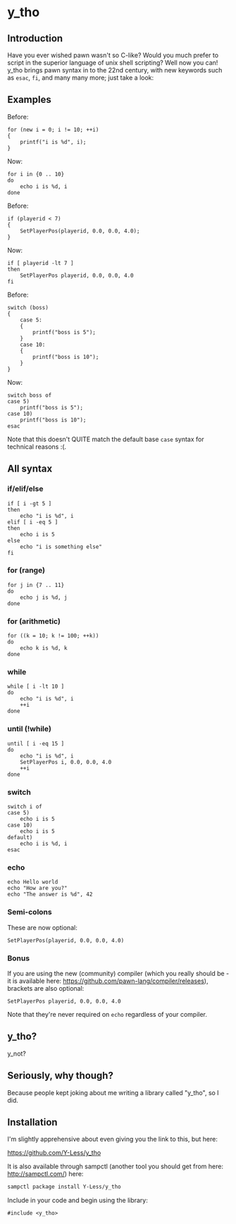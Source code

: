 # y_tho

## Introduction

Have you ever wished pawn wasn't so C-like?  Would you much prefer to script in the superior language of unix shell scripting?  Well now you can!  y_tho brings pawn syntax in to the 22nd century, with new keywords such as `esac`, `fi`, and many many more; just take a look:

## Examples

Before:

```pawn
for (new i = 0; i != 10; ++i)
{
	printf("i is %d", i);
}
```

Now:

```pawn
for i in {0 .. 10}
do
	echo i is %d, i
done
```

Before:

```pawn
if (playerid < 7)
{
	SetPlayerPos(playerid, 0.0, 0.0, 4.0);
}
```

Now:

```pawn
if [ playerid -lt 7 ]
then
	SetPlayerPos playerid, 0.0, 0.0, 4.0
fi
```

Before:

```pawn
switch (boss)
{
	case 5:
	{
		printf("boss is 5");
	}
	case 10:
	{
		printf("boss is 10");
	}
}
```

Now:

```pawn
switch boss of
case 5)
	printf("boss is 5");
case 10)
	printf("boss is 10");
esac
```

Note that this doesn't QUITE match the default base `case` syntax for technical reasons :(.

## All syntax

### if/elif/else

```pawn
if [ i -gt 5 ]
then
	echo "i is %d", i
elif [ i -eq 5 ]
then
	echo i is 5
else
	echo "i is something else"
fi
```

### for (range)

```pawn
for j in {7 .. 11}
do
	echo j is %d, j
done
```

### for (arithmetic)

```pawn
for ((k = 10; k != 100; ++k))
do
	echo k is %d, k
done
```

### while

```pawn
while [ i -lt 10 ]
do
	echo "i is %d", i
	++i
done
```

### until (!while)

```pawn
until [ i -eq 15 ]
do
	echo "i is %d", i
	SetPlayerPos i, 0.0, 0.0, 4.0
	++i
done
```

### switch

```pawn
switch i of
case 5)
	echo i is 5
case 10)
	echo i is 5
default)
	echo i is %d, i
esac
```

### echo

```pawn
echo Hello world
echo "How are you?"
echo "The answer is %d", 42
```

### Semi-colons

These are now optional:

```pawn
SetPlayerPos(playerid, 0.0, 0.0, 4.0)
```

### Bonus

If you are using the new (community) compiler (which you really should be - it is available here: https://github.com/pawn-lang/compiler/releases), brackets are also optional:

```pawn
SetPlayerPos playerid, 0.0, 0.0, 4.0
```

Note that they're never required on `echo` regardless of your compiler.

## y_tho?

y_not?

## Seriously, why though?

Because people kept joking about me writing a library called "y_tho", so I did.

## Installation

I'm slightly apprehensive about even giving you the link to this, but here:

https://github.com/Y-Less/y_tho

It is also available through sampctl (another tool you should get from here: http://sampctl.com/) here:

```bash
sampctl package install Y-Less/y_tho
```

Include in your code and begin using the library:

```pawn
#include <y_tho>
```

